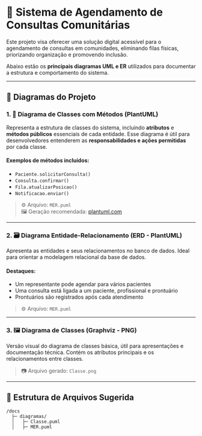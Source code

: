 # 🏥 Sistema de Agendamento de Consultas Comunitárias

Este projeto visa oferecer uma solução digital acessível para o agendamento de consultas em comunidades, eliminando filas físicas, priorizando organização e promovendo inclusão.

Abaixo estão os **principais diagramas UML e ER** utilizados para documentar a estrutura e comportamento do sistema.

---

## 📘 Diagramas do Projeto

### 1. 🧱 Diagrama de Classes com Métodos (PlantUML)

Representa a estrutura de classes do sistema, incluindo **atributos** e **métodos públicos** essenciais de cada entidade. Esse diagrama é útil para desenvolvedores entenderem as **responsabilidades e ações permitidas** por cada classe.

#### Exemplos de métodos incluídos:
- `Paciente.solicitarConsulta()`
- `Consulta.confirmar()`
- `Fila.atualizarPosicao()`
- `Notificacao.enviar()`

> ⚙️ Arquivo: `MER.puml`  
> 🖼 Geração recomendada: [plantuml.com](https://www.plantuml.com/plantuml/)

---

### 2. 🗃️ Diagrama Entidade-Relacionamento (ERD - PlantUML)

Apresenta as entidades e seus relacionamentos no banco de dados. Ideal para orientar a modelagem relacional da base de dados.

#### Destaques:
- Um representante pode agendar para vários pacientes  
- Uma consulta está ligada a um paciente, profissional e prontuário  
- Prontuários são registrados após cada atendimento

> ⚙️ Arquivo: `MER.puml`

---

### 3. 🖼 Diagrama de Classes (Graphviz - PNG)

Versão visual do diagrama de classes básica, útil para apresentações e documentação técnica. Contém os atributos principais e os relacionamentos entre classes.

> 📷 Arquivo gerado: `Classe.png`

---


## 🧩 Estrutura de Arquivos Sugerida

```plaintext
/docs
  ├─ diagramas/
  │   ├─ Classe.puml
  │   ├─ MER.puml

